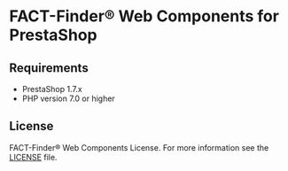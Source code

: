 # FACT-Finder® Web Components for PrestaShop

## Requirements
- PrestaShop 1.7.x
- PHP version 7.0 or higher

## License
FACT-Finder® Web Components License. For more information see the [LICENSE](LICENSE) file.
